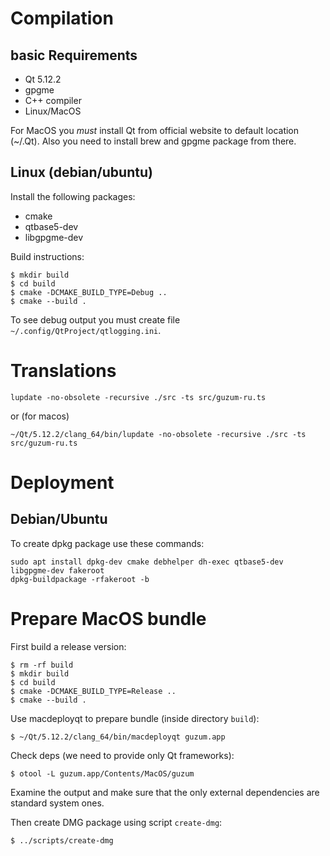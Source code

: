 Compilation
===========

basic Requirements
------------------

* Qt 5.12.2
* gpgme
* C++ compiler
* Linux/MacOS

For MacOS you *must* install Qt from official website to default location (\~/.Qt). Also you need to install 
brew and gpgme package from there.


Linux (debian/ubuntu)
---------------------

Install the following packages:

* cmake
* qtbase5-dev
* libgpgme-dev

Build instructions:

~~~~~
$ mkdir build
$ cd build
$ cmake -DCMAKE_BUILD_TYPE=Debug ..
$ cmake --build .
~~~~~

To see debug output you must create file `~/.config/QtProject/qtlogging.ini`.

Translations
============

~~~~~
lupdate -no-obsolete -recursive ./src -ts src/guzum-ru.ts
~~~~~

or (for macos)

~~~~~
~/Qt/5.12.2/clang_64/bin/lupdate -no-obsolete -recursive ./src -ts src/guzum-ru.ts
~~~~~

Deployment
==========

Debian/Ubuntu
-------------

To create dpkg package use these commands:

~~~~~
sudo apt install dpkg-dev cmake debhelper dh-exec qtbase5-dev libgpgme-dev fakeroot
dpkg-buildpackage -rfakeroot -b
~~~~~



Prepare MacOS bundle
====================

First build a release version:

~~~~~
$ rm -rf build
$ mkdir build
$ cd build
$ cmake -DCMAKE_BUILD_TYPE=Release ..
$ cmake --build .
~~~~~

Use macdeployqt to prepare bundle (inside directory `build`):

~~~~~
$ ~/Qt/5.12.2/clang_64/bin/macdeployqt guzum.app
~~~~~

Check deps (we need to provide only Qt frameworks):

~~~~~
$ otool -L guzum.app/Contents/MacOS/guzum
~~~~~

Examine the output and make sure that the only external dependencies are standard system ones.

Then create DMG package using script `create-dmg`:

~~~~~
$ ../scripts/create-dmg
~~~~~
